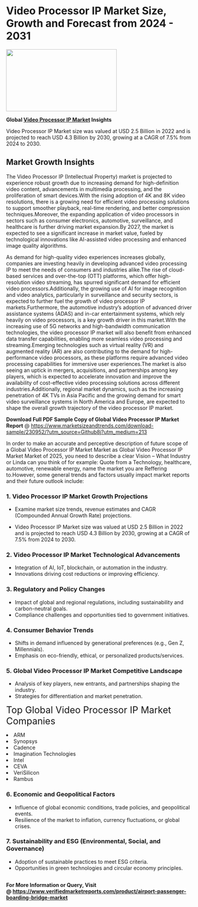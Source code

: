 <H1>Video Processor IP Market Size, Growth and Forecast from 2024 - 2031</H1><img class="aligncenter size-medium wp-image-584254" src="https://thirdeyenews.in/wp-content/uploads/2024/09/Global-Market-Research-300x168.jpeg" alt="" width="300" height="168" /><p><strong>Global&nbsp;<a href="https://www.marketsizeandtrends.com/download-sample/230952/?utm_source=Github8j?utm_medium=213">Video Processor IP Market</a> Insights</strong></p><p>Video Processor IP Market size was valued at USD 2.5 Billion in 2022 and is projected to reach USD 4.3 Billion by 2030, growing at a CAGR of 7.5% from 2024 to 2030.</p><p><h2>Market Growth Insights</h2> <p>The Video Processor IP (Intellectual Property) market is projected to experience robust growth due to increasing demand for high-definition video content, advancements in multimedia processing, and the proliferation of smart devices.With the rising adoption of 4K and 8K video resolutions, there is a growing need for efficient video processing solutions to support smoother playback, real-time rendering, and better compression techniques.Moreover, the expanding application of video processors in sectors such as consumer electronics, automotive, surveillance, and healthcare is further driving market expansion.By 2027, the market is expected to see a significant increase in market value, fueled by technological innovations like AI-assisted video processing and enhanced image quality algorithms.</p> <p>As demand for high-quality video experiences increases globally, companies are investing heavily in developing advanced video processing IP to meet the needs of consumers and industries alike.The rise of cloud-based services and over-the-top (OTT) platforms, which offer high-resolution video streaming, has spurred significant demand for efficient video processors.Additionally, the growing use of AI for image recognition and video analytics, particularly in surveillance and security sectors, is expected to further fuel the growth of video processor IP markets.Furthermore, the automotive industry’s adoption of advanced driver assistance systems (ADAS) and in-car entertainment systems, which rely heavily on video processors, is a key growth driver in this market.With the increasing use of 5G networks and high-bandwidth communication technologies, the video processor IP market will also benefit from enhanced data transfer capabilities, enabling more seamless video processing and streaming.Emerging technologies such as virtual reality (VR) and augmented reality (AR) are also contributing to the demand for high-performance video processors, as these platforms require advanced video processing capabilities for immersive user experiences.The market is also seeing an uptick in mergers, acquisitions, and partnerships among key players, which is expected to accelerate innovation and improve the availability of cost-effective video processing solutions across different industries.Additionally, regional market dynamics, such as the increasing penetration of 4K TVs in Asia Pacific and the growing demand for smart video surveillance systems in North America and Europe, are expected to shape the overall growth trajectory of the video processor IP market.<p><span class=""><strong>Download Full PDF Sample Copy of Global Video Processor IP Market Report</strong> @ <a href="https://www.marketsizeandtrends.com/download-sample/230952/?utm_source=Github8j?utm_medium=213" target="_blank">https://www.marketsizeandtrends.com/download-sample/230952/?utm_source=Github8j?utm_medium=213</a></span></p><p>In order to make an accurate and perceptive description of future scope of a Global&nbsp;Video Processor IP Market Market as Global&nbsp;Video Processor IP Market Market of 2025, you need to describe a clear Vision &ndash; What Industry or Linda can you think of for example: Quote from a Technology, healthcare, automotive, renewable energy, name the market you are Reffering to.However, some general trends and factors usually impact market reports and their future outlook include:</p><h3>1.&nbsp;<strong>Video Processor IP Market Growth Projections</strong></h3><ul><li>Examine market size trends, revenue estimates and CAGR (Compounded Annual Growth Rate) projections.</li><li><p>Video Processor IP Market size was valued at USD 2.5 Billion in 2022 and is projected to reach USD 4.3 Billion by 2030, growing at a CAGR of 7.5% from 2024 to 2030.</p></li></ul><h3>2.&nbsp;<strong>Video Processor IP Market Technological Advancements</strong></h3><ul><li>Integration of AI, IoT, blockchain, or automation in the industry.</li><li>Innovations driving cost reductions or improving efficiency.</li></ul><h3>3.&nbsp;<strong>Regulatory and Policy Changes</strong></h3><ul><li>Impact of global and regional regulations, including sustainability and carbon-neutral goals.</li><li>Compliance challenges and opportunities tied to government initiatives.</li></ul><h3>4.&nbsp;<strong>Consumer Behavior Trends</strong></h3><ul><li>Shifts in demand influenced by generational preferences (e.g., Gen Z, Millennials).</li><li>Emphasis on eco-friendly, ethical, or personalized products/services.</li></ul><h3>5.&nbsp;<strong>Global Video Processor IP Market Competitive Landscape</strong></h3><ul><li>Analysis of key players, new entrants, and partnerships shaping the industry.</li><li>Strategies for differentiation and market penetration.</li></ul><p data-pm-slice="1 1 []"><span style="color: inherit; font-family: inherit; font-size: 25px;">Top Global Video Processor IP Market Companies</span></p><div class="" data-test-id=""><p><li>ARM</li><li> Synopsys</li><li> Cadence</li><li> Imagination Technologies</li><li> Intel</li><li> CEVA</li><li> VeriSilicon</li><li> Rambus</li></p></div><h3>6.&nbsp;<strong>Economic and Geopolitical Factors</strong></h3><ul><li>Influence of global economic conditions, trade policies, and geopolitical events.</li><li>Resilience of the market to inflation, currency fluctuations, or global crises.</li></ul><h3>7.&nbsp;<strong>Sustainability and ESG (Environmental, Social, and Governance)</strong></h3><ul><li>Adoption of sustainable practices to meet ESG criteria.</li><li>Opportunities in green technologies and circular economy principles.</li></ul><h2><strong style="font-size: 14px;">For More Information or Query, Visit @&nbsp;</strong><a style="background-color: #ffffff; font-size: 14px;" href="https://www.marketsizeandtrends.com/report/video-processor-ip-market/" target="_blank">https://www.verifiedmarketreports.com/product/airport-passenger-boarding-bridge-market</a></h2>